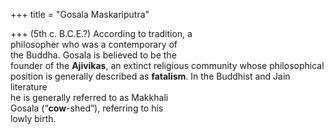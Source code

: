 +++
title = "Gosala Maskariputra"

+++
(5th c. B.C.E.?) According to tradition, a  
philosopher who was a contemporary of  
the Buddha. Gosala is believed to be the  
founder of the **Ajivikas**, an extinct religious community whose philosophical  
position is generally described as **fatalism**. In the Buddhist and Jain literature  
he is generally referred to as Makkhali  
Gosala (“**cow**-shed”), referring to his  
lowly birth.